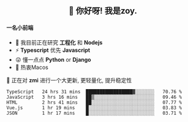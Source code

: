 <h2 align="center">👋 你好呀! 我是zoy.</h2>

#### 一名小前端

- 🌱 我目前正在研究 **工程化** 和 **Nodejs**
- ⚡ **Typescript** 优先 **Javascript**
- 😜 懂一点点 **Python** or **Django**
- 🚀 热衷Macos

🌟 正在对 **zmi** 进行一个大更新, 更轻量化, 提升稳定性




<!--
**l-zoy/l-zoy** is a ✨ _special_ ✨ repository because its `README.md` (this file) appears on your GitHub profile.

Here are some ideas to get you started:

- 🔭 I’m currently working on ...
- 🌱 I’m currently learning ...
- 👯 I’m looking to collaborate on ...
- 🤔 I’m looking for help with ...
- 💬 Ask me about ...
- 📫 How to reach me: ...
- 😄 Pronouns: ...
- ⚡ Fun fact: ...
-->

<!--START_SECTION:waka-->
```text
TypeScript   24 hrs 31 mins  █████████████████▓░░░░░░░   70.76 % 
JavaScript   3 hrs 16 mins   ██▒░░░░░░░░░░░░░░░░░░░░░░   09.46 % 
HTML         2 hrs 41 mins   ██░░░░░░░░░░░░░░░░░░░░░░░   07.77 % 
Vue.js       1 hr 19 mins    █░░░░░░░░░░░░░░░░░░░░░░░░   03.83 % 
JSON         1 hr 17 mins    █░░░░░░░░░░░░░░░░░░░░░░░░   03.71 % 
```
<!--END_SECTION:waka-->